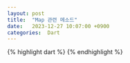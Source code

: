 ```yaml
---
layout: post
title:  "Map 관련 메소드"
date:   2023-12-27 10:07:00 +0900
categories:  Dart
---
```


{% highlight dart %}
{% endhighlight %}